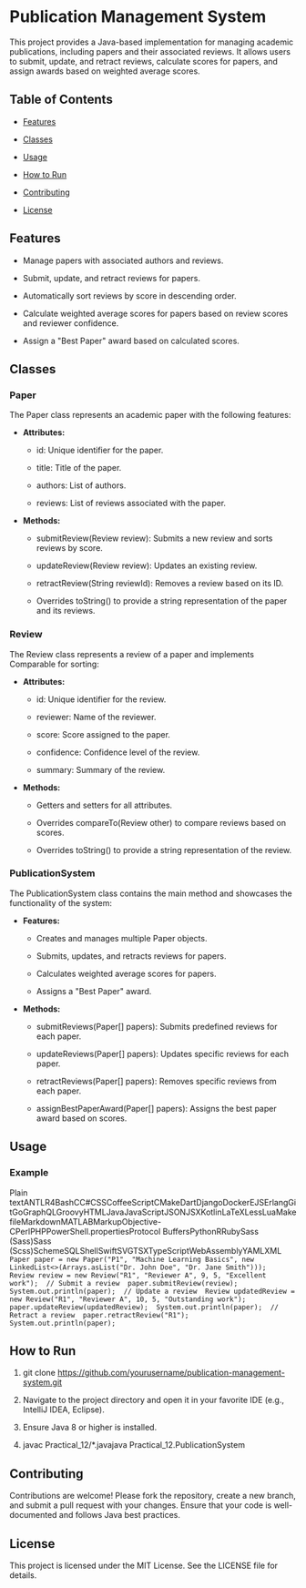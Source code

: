 Publication Management System
=============================

This project provides a Java-based implementation for managing academic publications, including papers and their associated reviews. It allows users to submit, update, and retract reviews, calculate scores for papers, and assign awards based on weighted average scores.

Table of Contents
-----------------

*   [Features](https://chatgpt.com/c/6764354f-55e8-8012-a3f9-0f05f515dcd9#features)
    
*   [Classes](https://chatgpt.com/c/6764354f-55e8-8012-a3f9-0f05f515dcd9#classes)
    
*   [Usage](https://chatgpt.com/c/6764354f-55e8-8012-a3f9-0f05f515dcd9#usage)
    
*   [How to Run](https://chatgpt.com/c/6764354f-55e8-8012-a3f9-0f05f515dcd9#how-to-run)
    
*   [Contributing](https://chatgpt.com/c/6764354f-55e8-8012-a3f9-0f05f515dcd9#contributing)
    
*   [License](https://chatgpt.com/c/6764354f-55e8-8012-a3f9-0f05f515dcd9#license)
    

Features
--------

*   Manage papers with associated authors and reviews.
    
*   Submit, update, and retract reviews for papers.
    
*   Automatically sort reviews by score in descending order.
    
*   Calculate weighted average scores for papers based on review scores and reviewer confidence.
    
*   Assign a "Best Paper" award based on calculated scores.
    

Classes
-------

### Paper

The Paper class represents an academic paper with the following features:

*   **Attributes:**
    
    *   id: Unique identifier for the paper.
        
    *   title: Title of the paper.
        
    *   authors: List of authors.
        
    *   reviews: List of reviews associated with the paper.
        
*   **Methods:**
    
    *   submitReview(Review review): Submits a new review and sorts reviews by score.
        
    *   updateReview(Review review): Updates an existing review.
        
    *   retractReview(String reviewId): Removes a review based on its ID.
        
    *   Overrides toString() to provide a string representation of the paper and its reviews.
        

### Review

The Review class represents a review of a paper and implements Comparable for sorting:

*   **Attributes:**
    
    *   id: Unique identifier for the review.
        
    *   reviewer: Name of the reviewer.
        
    *   score: Score assigned to the paper.
        
    *   confidence: Confidence level of the review.
        
    *   summary: Summary of the review.
        
*   **Methods:**
    
    *   Getters and setters for all attributes.
        
    *   Overrides compareTo(Review other) to compare reviews based on scores.
        
    *   Overrides toString() to provide a string representation of the review.
        

### PublicationSystem

The PublicationSystem class contains the main method and showcases the functionality of the system:

*   **Features:**
    
    *   Creates and manages multiple Paper objects.
        
    *   Submits, updates, and retracts reviews for papers.
        
    *   Calculates weighted average scores for papers.
        
    *   Assigns a "Best Paper" award.
        
*   **Methods:**
    
    *   submitReviews(Paper\[\] papers): Submits predefined reviews for each paper.
        
    *   updateReviews(Paper\[\] papers): Updates specific reviews for each paper.
        
    *   retractReviews(Paper\[\] papers): Removes specific reviews from each paper.
        
    *   assignBestPaperAward(Paper\[\] papers): Assigns the best paper award based on scores.
        

Usage
-----

### Example

Plain textANTLR4BashCC#CSSCoffeeScriptCMakeDartDjangoDockerEJSErlangGitGoGraphQLGroovyHTMLJavaJavaScriptJSONJSXKotlinLaTeXLessLuaMakefileMarkdownMATLABMarkupObjective-CPerlPHPPowerShell.propertiesProtocol BuffersPythonRRubySass (Sass)Sass (Scss)SchemeSQLShellSwiftSVGTSXTypeScriptWebAssemblyYAMLXML`   Paper paper = new Paper("P1", "Machine Learning Basics", new LinkedList<>(Arrays.asList("Dr. John Doe", "Dr. Jane Smith")));  Review review = new Review("R1", "Reviewer A", 9, 5, "Excellent work");  // Submit a review  paper.submitReview(review);  System.out.println(paper);  // Update a review  Review updatedReview = new Review("R1", "Reviewer A", 10, 5, "Outstanding work");  paper.updateReview(updatedReview);  System.out.println(paper);  // Retract a review  paper.retractReview("R1");  System.out.println(paper);   `

How to Run
----------

1.  git clone https://github.com/yourusername/publication-management-system.git
    
2.  Navigate to the project directory and open it in your favorite IDE (e.g., IntelliJ IDEA, Eclipse).
    
3.  Ensure Java 8 or higher is installed.
    
4.  javac Practical\_12/\*.javajava Practical\_12.PublicationSystem
    

Contributing
------------

Contributions are welcome! Please fork the repository, create a new branch, and submit a pull request with your changes. Ensure that your code is well-documented and follows Java best practices.

License
-------

This project is licensed under the MIT License. See the LICENSE file for details.